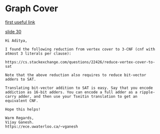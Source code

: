 # Graph Cover

[first useful link](http://vnsgu.ac.in/dept/publication/vnsgujst41july2015/25.pdf)

[slide 30](https://people.cs.umass.edu/~sheldon/teaching/mhc/cs312/2013sp/Slides/Slides22%20-%20Polynomial%20Reducibility.pdf)


```
Hi Aditya,

I found the following reduction from vertex cover to 3-CNF (cnf with atmost 3 literals per clause):

https://cs.stackexchange.com/questions/22426/reduce-vertex-cover-to-sat

Note that the above reduction also requires to reduce bit-vector adders to SAT.

Translating bit-vector addition to SAT is easy. Say that you encode addiction as 16-bit adders. You can encode a full adder as a ripple-carry adder, and then use your Tseitin translation to get an equivalent CNF.

Hope this helps!

Warm Regards,
Vijay Ganesh.
https://ece.uwaterloo.ca/~vganesh
```
